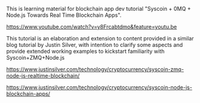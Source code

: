 This is learning material for blockchain app dev tutorial "Syscoin + 0MQ + Node.js Towards Real Time Blockchain Apps".

https://www.youtube.com/watch?v=y8Frcabtdmo&feature=youtu.be


This tutorial is an elaboration and extension to content provided in a similar blog tutorial by Justin Silver, with intention to clarify some aspects and provide extended working examples to kickstart familiarity with Syscoin+ZMQ+Node.js

https://www.justinsilver.com/technology/cryptocurrency/syscoin-zmq-node-js-realtime-blockchain/

https://www.justinsilver.com/technology/cryptocurrency/syscoin-node-js-blockchain-apps/

